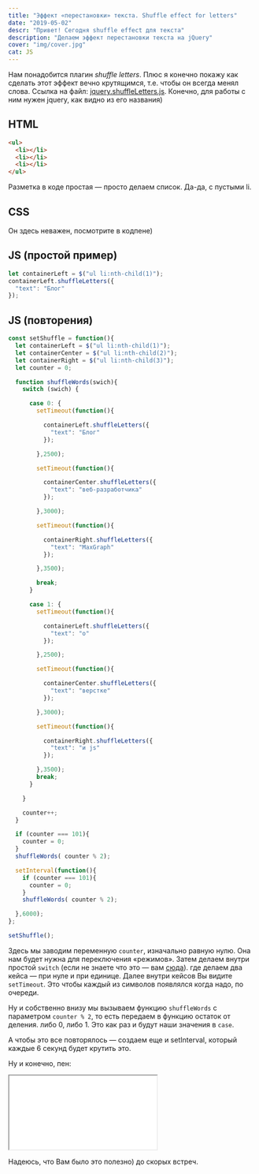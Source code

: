 ```yaml
---
title: "Эффект «перестановки» текста. Shuffle effect for letters"
date: "2019-05-02"
descr: "Привет! Сегодня shuffle effect для текста"
description: "Делаем эффект перестановки текста на jQuery"
cover: "img/cover.jpg"
cat: JS
---
```


Нам понадобится плагин _shuffle letters_. Плюс я конечно покажу как сделать этот эффект вечно крутящимся, т.е. чтобы он всегда менял слова. Ссылка на файл: <a href="/assets/files/jquery.shuffleLetters.js.zip" download>jquery.shuffleLetters.js</a>. Конечно, для работы с ним нужен jquery, как видно из его названия)

## HTML

``` html
<ul>
  <li></li>
  <li></li>
  <li></li>
</ul>
```

Разметка в коде простая — просто делаем список. Да-да, с пустыми li.

## CSS

Он здесь неважен, посмотрите в кодпене)

## JS (простой пример)

``` js
let containerLeft = $("ul li:nth-child(1)");
containerLeft.shuffleLetters({
  "text": "Блог"
});
```

## JS (повторения)

``` js
const setShuffle = function(){
  let containerLeft = $("ul li:nth-child(1)");
  let containerCenter = $("ul li:nth-child(2)");
  let containerRight = $("ul li:nth-child(3)");
  let counter = 0;

  function shuffleWords(swich){
    switch (swich) {

      case 0: {
        setTimeout(function(){

          containerLeft.shuffleLetters({
            "text": "Блог"
          });

        },2500);

        setTimeout(function(){

          containerCenter.shuffleLetters({
            "text": "веб-разработчика"
          });

        },3000);

        setTimeout(function(){

          containerRight.shuffleLetters({
            "text": "MaxGraph"
          });

        },3500);

        break;
      }

      case 1: {
        setTimeout(function(){

          containerLeft.shuffleLetters({
            "text": "о"
          });

        },2500);

        setTimeout(function(){

          containerCenter.shuffleLetters({
            "text": "верстке"
          });

        },3000);

        setTimeout(function(){

          containerRight.shuffleLetters({
            "text": "и js"
          });

        },3500);
        break;
      }

    }

    counter++;
  }

  if (counter === 101){
    counter = 0;
  }
  shuffleWords( counter % 2);

  setInterval(function(){
    if (counter === 101){
      counter = 0;
    }
    shuffleWords( counter % 2);

  },6000);
};

setShuffle();
```

Здесь мы заводим переменную `counter`, изначально равную нулю. Она нам будет нужна для переключения «режимов». Затем делаем внутри простой `switch` (если не знаете что это — вам <a href="https://learn.javascript.ru/switch" target="_blank">сюда</a>). где делаем два кейса — при нуле и при единице. Далее внутри кейсов Вы видите `setTimeout`. Это чтобы каждый из символов появлялся когда надо, по очереди.

Ну и собственно внизу мы вызываем функцию `shuffleWords` с параметром `counter % 2`, то есть передаем в функцию остаток от деления. либо 0, либо 1. Это как раз и будут наши значения в `case`.

А чтобы это все повторялось — создаем еще и setInterval, который каждые 6 секунд будет крутить это.

Ну и конечно, пен:

<iframe title="Shuffle letters" src="//codepen.io/MaxGraph/embed/jRjapv/?height=265&amp;theme-id=0&amp;default-tab=css,result" allowfullscreen></iframe>

Надеюсь, что Вам было это полезно) до скорых встреч.
